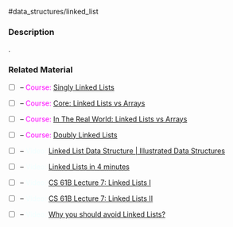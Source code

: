 #data_structures/linked_list

### Description

.
### Related Material

- [ ] – <font color="magenta"> Course: </font> [Singly Linked Lists](https://www.coursera.org/lecture/data-structures/singly-linked-lists-kHhgK)
- [ ] – <font color="magenta"> Course: </font> [Core: Linked Lists vs Arrays](https://www.coursera.org/lecture/data-structures-optimizing-performance/core-linked-lists-vs-arrays-rjBs9)
- [ ] – <font color="magenta"> Course: </font> [In The Real World: Linked Lists vs Arrays](https://www.coursera.org/lecture/data-structures-optimizing-performance/in-the-real-world-lists-vs-arrays-QUaUd)
- [ ] – <font color="magenta"> Course: </font> [Doubly Linked Lists](https://www.coursera.org/lecture/data-structures/doubly-linked-lists-jpGKD)

- [ ] – <font color="azure"> Video: </font> [Linked List Data Structure | Illustrated Data Structures](https://www.youtube.com/watch?v=odW9FU8jPRQ)
- [ ] – <font color="azure"> Video: </font> [Linked Lists in 4 minutes](https://www.youtube.com/watch?v=F8AbOfQwl1c)
- [ ] – <font color="azure"> Video: </font> [CS 61B Lecture 7: Linked Lists I](https://archive.org/details/ucberkeley_webcast_htzJdKoEmO0)
- [ ] – <font color="azure"> Video: </font> [CS 61B Lecture 7: Linked Lists II](https://archive.org/details/ucberkeley_webcast_-c4I3gFYe3w)
- [ ] – <font color="azure"> Video: </font> [Why you should avoid Linked Lists?](https://www.youtube.com/watch?v=YQs6IC-vgmo)
